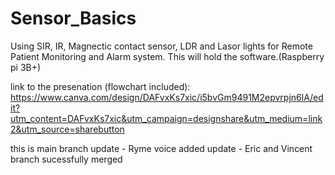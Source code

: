 # Sensor_Basics
Using SIR, IR, Magnectic contact sensor, LDR and Lasor lights for Remote Patient Monitoring and Alarm system. This will hold the software.(Raspberry pi 3B+) 

link to the presenation (flowchart included): https://www.canva.com/design/DAFvxKs7xic/i5bvGm9491M2epvrpjn6lA/edit?utm_content=DAFvxKs7xic&utm_campaign=designshare&utm_medium=link2&utm_source=sharebutton


this is main branch
update - Ryme voice added
update - Eric and Vincent branch sucessfully merged